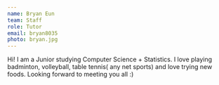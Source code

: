```yaml
---
name: Bryan Eun
team: Staff
role: Tutor
email: bryan8035
photo: bryan.jpg
---
```


Hi! I am a Junior studying Computer Science + Statistics. I love playing badminton, volleyball, table tennis( any net sports) and love trying new foods. Looking forward to meeting you all :)
